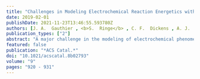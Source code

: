 ```yaml
---
title: "Challenges in Modeling Electrochemical Reaction Energetics with Polarizable Continuum Models"
date: 2019-02-01
publishDate: 2021-11-23T13:46:55.593780Z
authors: [J. A.  Gauthier , <b>S.  Ringe</b> , C. F.  Dickens , A. J.  Garza , A. T.  Bell , M.  Head-Gordon , J. K.  Nørskov , K.  Chan* ]
publication_types: ["2"]
abstract: "A major challenge in the modeling of electrochemical phenomena is the accurate description of the interface between an electrolyte and a charged conductor. Polarizable continuum models (PCM) have been gaining popularity because they offer a computationally inexpensive method of modeling the electrolyte. In this Perspective, we discuss challenges from using one such model which treats the ions using a linearized Poisson--Boltzmann (LPB) distribution. From a physical perspective, this model places charge unphysically close to the surface and adsorbates, and it includes excessively steep ramping of the dielectric constant from the surface to the bulk solvent. Both of these issues can be somewhat mitigated by adjusting parameters built into the model, but in doing so, the resultant capacitance deviates from experimental values. Likewise, hybrid explicit-implicit approaches to the solvent may offer a more realistic description of hydrogen bonding and solvation to reaction intermediates, but the corresponding capacitances also deviate from experimental values. These deviations highlight the need for a careful adjustment of parameters in order to reproduce not only solvation energies but also other physical properties of solid--liquid interfaces. Continuum approaches alone also necessarily do not capture local variations in the electric field from cations at the interface, which can affect the energetics of intermediates with substantial dipoles or polarizability. Finally, since the double-layer charge can be varied continuously, LPB/PCM models provide a way to determine electrochemical barriers at constant potential. However, double-layer charging and the atomic motion associated with reaction events occur on significantly different timescales. We suggest that more detailed approaches, such as the modified Poisson--Boltzmann model and/or the addition of a Stern layer, may be able to mitigate some but not all of the challenges discussed."
featured: false
publication: "*ACS Catal.*"
doi: "10.1021/acscatal.8b02793"
volume: "9"
pages: "920 - 931"
---
```


